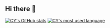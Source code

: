 ## Hi there 👋

<!--
**evshary/evshary** is a ✨ _special_ ✨ repository because its `README.md` (this file) appears on your GitHub profile.

Here are some ideas to get you started:

- 🔭 I’m currently working on ...
- 🌱 I’m currently learning ...
- 👯 I’m looking to collaborate on ...
- 🤔 I’m looking for help with ...
- 💬 Ask me about ...
- 📫 How to reach me: ...
- 😄 Pronouns: ...
- ⚡ Fun fact: ...
-->

[![CY's GitHub stats](https://github-readme-stats.vercel.app/api?username=evshary&show_icons=true)](https://github.com/evshary)
[![CY's most used language](https://github-readme-stats.vercel.app/api/top-langs/?username=evshary&layout=donut&size_weight=0.5&count_weight=0.5&langs_count=5&hide=html,css,javascript&exclude_repo=cheat-sheet,arm-os-4fun)](https://github.com/evshary)
